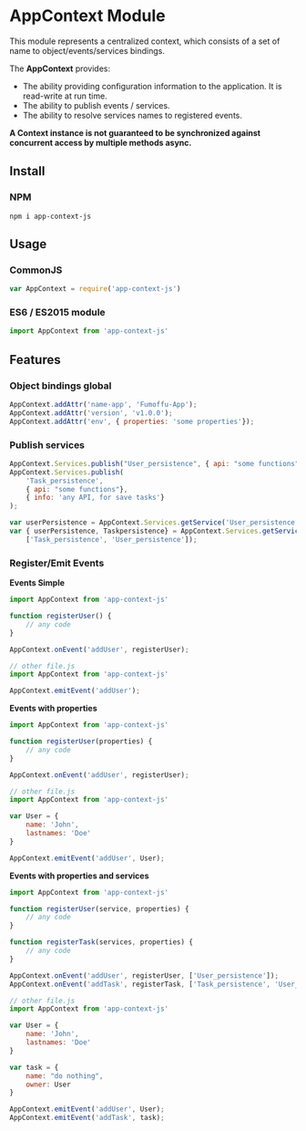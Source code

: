 # AppContext Module

This module represents a centralized context, which consists of a set of name to object/events/services bindings.

The **AppContext** provides:

- The ability providing configuration information to the application. It is read-write at run time.
- The ability to publish events / services.
- The ability to resolve services names to registered events. 

**A Context instance is not guaranteed to be synchronized against concurrent access by multiple methods async.**

## Install

### NPM
```console
npm i app-context-js
```
## Usage

### CommonJS
```js
var AppContext = require('app-context-js')
```

### ES6 / ES2015 module
```js
import AppContext from 'app-context-js'
```

## Features

### Object bindings global
```js
AppContext.addAttr('name-app', 'Fumoffu-App');
AppContext.addAttr('version', 'v1.0.0');
AppContext.addAttr('env', { properties: 'some properties'});
```
### Publish services
```js
AppContext.Services.publish("User_persistence", { api: "some functions"});
AppContext.Services.publish(
    'Task_persistence', 
    { api: "some functions"}, 
    { info: 'any API, for save tasks'}
);

var userPersistence = AppContext.Services.getService('User_persistence');
var { userPersistence, Taskpersistence} = AppContext.Services.getServices(
    ['Task_persistence', 'User_persistence']);
```
###  Register/Emit Events

**Events Simple**
```js
import AppContext from 'app-context-js'

function registerUser() {
    // any code
}

AppContext.onEvent('addUser', registerUser);

// other file.js
import AppContext from 'app-context-js'

AppContext.emitEvent('addUser');
```

**Events with properties**
```js
import AppContext from 'app-context-js'

function registerUser(properties) {
    // any code
}

AppContext.onEvent('addUser', registerUser);

// other file.js
import AppContext from 'app-context-js'

var User = {
    name: 'John',
    lastnames: 'Doe'
}

AppContext.emitEvent('addUser', User);
```

**Events with properties and services**
```js
import AppContext from 'app-context-js'

function registerUser(service, properties) {
    // any code
}

function registerTask(services, properties) {
    // any code
}

AppContext.onEvent('addUser', registerUser, ['User_persistence']);
AppContext.onEvent('addTask', registerTask, ['Task_persistence', 'User_persistence']);

// other file.js
import AppContext from 'app-context-js'

var User = {
    name: 'John',
    lastnames: 'Doe'
}

var task = {
    name: "do nothing",
    owner: User
}

AppContext.emitEvent('addUser', User);
AppContext.emitEvent('addTask', task);
```
